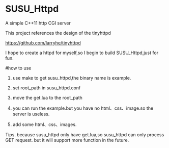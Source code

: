# SUSU_Httpd
A simple C++11 http CGI server

This project references the design of the tinyhttpd

https://github.com/larryhe/tinyhttpd

I hope to create a httpd for myself,so I begin to build SUSU_Httpd,just for fun.

#how to use

1.
	use   make  to get susu_httpd,the binary name is example. 
2.
	set root_path in susu_httpd.conf
3.
	move the get.lua to the root_path

4.
	you can run the example.but you have no html、css、image.so the server is useless.

5.
	add some html、css、images.

Tips.
	because susu_httpd only have get.lua,so susu_httpd can only process GET request.
	but it will support more function in the future.